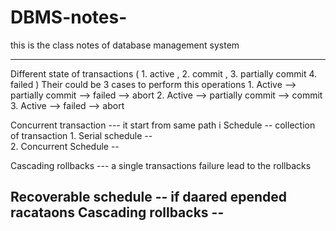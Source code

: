 # DBMS-notes-
this is the class notes of database management system

-----------------------------------------------

Different state of transactions ( 1. active , 2. commit , 3. partially commit 4. failed )
Their could be 3 cases to perform this operations 
	1. Active --> partially commit --> failed --> abort
	2. Active --> partially commit --> commit 
	3. Active --> failed  --> abort

Concurrent transaction --- it start from same path i
Schedule -- collection of transaction 
	1. Serial schedule --  
	2. Concurrent Schedule -- 


Cascading rollbacks --- a single transactions failure lead to the rollbacks 

Recoverable schedule -- if daared epended racataons 
Cascading rollbacks --
------------------------------------------------
